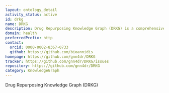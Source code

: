 ```yaml
---
layout: ontology_detail
activity_status: active
id: drkg
name: DRKG
description: Drug Repurposing Knowledge Graph (DRKG) is a comprehensive biological knowledge graph relating genes, compounds, diseases, biological processes, side effects and symptoms.
domain: health
preferredPrefix: http
contact:
  orcid: 0000-0002-8367-0733
  github: https://github.com/bioannidis
homepage: https://github.com/gnn4dr/DRKG
tracker: https://github.com/gnn4dr/DRKG/issues
repository: https://github.com/gnn4dr/DRKG
category: KnowledgeGraph
---
```


Drug Repurposing Knowledge Graph (DRKG)
